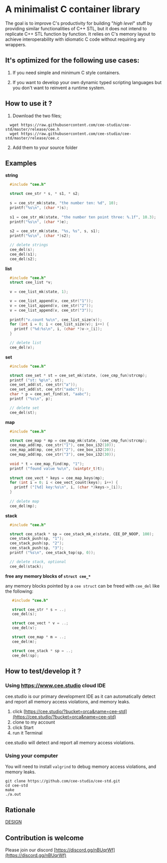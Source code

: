 # A minimalist C container library

The goal is to improve C's productivity for building "*high level*" stuff
by providing similar functionalities of C++ STL, but it does not intend to 
replicate C++ STL function by function.  It relies on C's memory layout to 
achieve interoperability with idiomatic C code without requiring any wrappers.

## It's optimized for the following use cases:

1. If you need simple and minimum C style containers.
                                                                                
2. If you want to develop your own dynamic typed scripting languages but 
   you don't want to reinvent a runtime system.

## How to use it ?

1. Download the two files;
```
  wget https://raw.githubusercontent.com/cee-studio/cee-std/master/release/cee.h
  wget https://raw.githubusercontent.com/cee-studio/cee-std/master/release/cee.c
```
2. Add them to your source folder


## Examples

**string**

```c
  #include "cee.h"

  struct cee_str * s, * s1, * s2;
  
  s = cee_str_mk(state, "the number ten: %d", 10);
  printf("%s\n", (char *)s);
  
  s1 = cee_str_mk(state, "the number ten point three: %.1f", 10.3);
  printf("%s\n", (char *)e);
  
  s2 = cee_str_mk(state, "%s, %s", s, s1);
  printf("%s\n", (char *)s2);

  // delete strings
  cee_del(s);
  cee_del(s1);
  cee_del(s2);
```

**list**
```c
  #include "cee.h"
  struct cee_list *v;
  
  v = cee_list_mk(state, 1);

  v = cee_list_append(v, cee_str("1"));
  v = cee_list_append(v, cee_str("2"));
  v = cee_list_append(v, cee_str("3"));
  
  printf("v.count %u\n", cee_list_size(v));
  for (int i = 0; i < cee_list_size(v); i++) {
    printf ("%d:%s\n", i, (char *)v->_[i]);
  }

  // delete list
  cee_del(v);
```

**set**
```c
  #include "cee.h"

  struct cee_set * st = cee_set_mk(state, (cee_cmp_fun)strcmp);
  printf ("st: %p\n", st);
  cee_set_add(st, cee_str("a"));
  cee_set_add(st, cee_str("aabc"));
  char * p = cee_set_find(st, "aabc");
  printf ("%s\n", p);

  // delete set 
  cee_del(st);
```

**map**
```c
  #include "cee.h"

  struct cee_map * mp = cee_map_mk(state, (cee_cmp_fun)strcmp);  
  cee_map_add(mp, cee_str("1"), cee_box_i32(10));
  cee_map_add(mp, cee_str("2"), cee_box_i32(20));
  cee_map_add(mp, cee_str("3"), cee_box_i32(30));
  
  void * t = cee_map_find(mp, "1");
  printf ("found value %u\n", (uintptr_t)t);
  
  struct cee_vect * keys = cee_map_keys(mp);
  for (int i = 0; i < cee_vect_count(keys); i++) {
    printf ("[%d] key:%s\n", i, (char *)keys->_[i]);
  }
 
  // delete map
  cee_del(mp);
```

**stack**
```c
  #include "cee.h"

  struct cee_stack * sp = cee_stack_mk_e(state, CEE_DP_NOOP, 100);
  cee_stack_push(sp, "1");
  cee_stack_push(sp, "2");
  cee_stack_push(sp, "3");
  printf ("%s\n", cee_stack_top(sp, 0));

  // delete stack, optional
  cee_del(stack);
```

**free any memory blocks of `struct cee_*`**

any memory blocks pointed by a `cee struct` can be freed with `cee_del` like the following:
```c
   #include "cee.h"

   struct cee_str * s = ..;
   cee_del(s);

   struct cee_vect * v = ..;
   cee_del(v);

   struct cee_map * m = ..;
   cee_del(m);

   struct cee_stack * sp = ..;
   cee_del(sp);
```

## How to test/develop it ?

### Using https://www.cee.studio cloud IDE

cee.studio is our primary development IDE as it can automatically detect and 
report all memory access violations, and memory leaks.

1. click [https://cee.studio/?bucket=orca&name=cee-std](https://cee.studio/?bucket=orca&name=cee-std)
2. clone to my account
3. click Start
4. run it Terminal

cee.studio will detect and report all memory access violations.


### Using your computer

You will need to install `valgrind` to debug memory access violations, and memory leaks.

```
git clone https://github.com/cee-studio/cee-std.git
cd cee-std
make
./a.out
```

## Rationale

[DESIGN](./DESIGN.md)


## Contribution is welcome

Please join our discord [https://discord.gg/nBUqrWf](https://discord.gg/nBUqrWf)
